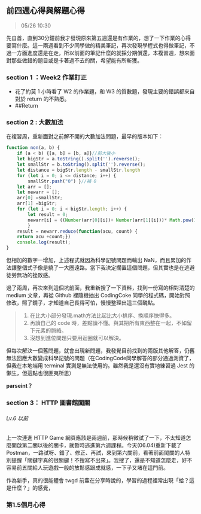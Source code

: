 

## 前四週心得與解題心得

>05/26 10:30

先自首，直到30分鐘前我才發現原來第五週還是有作業的，想了一下作業的心得要寫什麼。這一兩週看到不少同學做的精美筆記，再次發現學程式也得做筆記，不過一方面進度還是在走，所以前面的筆記什麼的就採分期償還，本複習週，想來面對那些做錯的題目或是卡著過不去的關，希望能有所斬獲。


### section 1 ：Week2 作業訂正
- 花了約莫 1 小時看了 W2 的作業題，和 W3 的質數題，發現主要的錯誤都來自對於 return 的不熟悉。
- ##Return

### section 2 : 大數加法
在複習周，重新面對之前解不開的大數加法問題，最早的版本如下：

```js
function non(a, b) {
    if (a < b) {[a, b] = [b, a]}//前大後小
    let bigStr = a.toString().split('').reverse();
    let smallStr = b.toString().split('').reverse();
    let distance = bigStr.length - smallStr.length
    for (let i = 0; i <= distance; i++) { 
        smallStr.push("0") }//補 0
	let arr = [];
	let newarr = [];
    arr[0] =smallStr;
    arr[1] =bigStr;
    for (let i = 0; i < bigStr.length; i++) {
        let result = 0;
        newarr[i] = ((Number(arr[0][i])+ Number(arr[1][i]))* Math.pow(10,i));
        }
    result = newarr.reduce(function(acu, count) {
    return acu +count;})
    console.log(result); 
}
```
但相加的數字一增加，上述程式就因為科學記號問題而輸出 NaN，而且累加的作法讓整個式子像是繞了一大圈遠路。當下我決定擱置這個問題，但其實也是在逃避徒勞無功的挫敗感。

過了兩周，再次來到這個坑前面，我重新搜了一下資料，找到一份寫的相對清楚的 medium 文章，再從 Github 裡隨機抽出 CodingCoke 同學的程式碼，開始對照修改，照了鏡子，才知道自己長得可怕，慢慢整理出這三個醜點。

>1. 在比大小部分發現.math方法比起比大小排序、換順序快得多。
>2. 再讀自己的 code 時，差點讀不懂。與其把所有東西整在一起，不如留下元素的脈絡。
>3. 沒想到進位問題只要用迴圈就可以解決。 

但每次解決一個舊問題，就會出現新問題，我發覺目前找到的兩版其他解答，仍舊無法回應大數變成科學記號的問題（在CodingCode同學解答的部分通過測資了，但我在本地端用 terminal 實測是無法使用的。雖然我是還沒有實地練習過 Jest 的懶生，但這點也很匪夷所思）

**parseint？**

### section 3： HTTP 圖書館闖關
###### Lv.6 以前
上一次連進 HTTP Game 網頁應該是兩週前，那時候稍微試了一下，不太知道怎麼開啟第二關以後的關卡，就暫時逃進第六週課程。今天(06.04)重新下載了 Postman，一路試呀、錯了、修正、再試，來到第六關前，看著前面闖關的人特別提醒「關鍵字真的很關鍵！不搜寫不出來」。我搜了，還是不知道怎麼走，好不容易前五關給人玩遊戲一般的放鬆感跟成就感，一下子又堵在這門前。

作為新手，真的很能體會 twgd 前輩在分享時說的，學習的過程裡常出現「蛤？這是什麼？」的感覺，



### 第1.5個月心得
